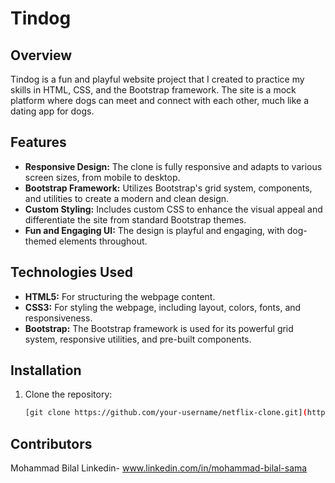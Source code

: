# Tindog

## Overview

Tindog is a fun and playful website project that I created to practice my skills in HTML, CSS, and the Bootstrap framework. The site is a mock platform where dogs can meet and connect with each other, much like a dating app for dogs.

## Features

- **Responsive Design:** The clone is fully responsive and adapts to various screen sizes, from mobile to desktop.
- **Bootstrap Framework:** Utilizes Bootstrap's grid system, components, and utilities to create a modern and clean design.
- **Custom Styling:** Includes custom CSS to enhance the visual appeal and differentiate the site from standard Bootstrap themes.
- **Fun and Engaging UI:** The design is playful and engaging, with dog-themed elements throughout.

## Technologies Used

- **HTML5:** For structuring the webpage content.
- **CSS3:** For styling the webpage, including layout, colors, fonts, and responsiveness.
- **Bootstrap:** The Bootstrap framework is used for its powerful grid system, responsive utilities, and pre-built components.


## Installation

1. Clone the repository:

   ```bash
   [git clone https://github.com/your-username/netflix-clone.git](https://github.com/Ayanokouji-sama/Project1-Netflix-Clone.git)


## Contributors
Mohammad Bilal
Linkedin- www.linkedin.com/in/mohammad-bilal-sama
